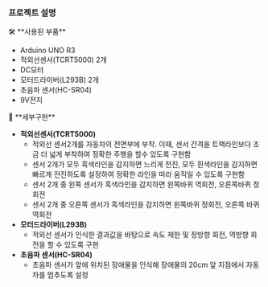 ### 프로젝트 설명

<aside>
🛠 **사용된 부품**

- Arduino UNO R3
- 적외선센서(TCRT5000) 2개
- DC모터
- 모터드라이버(L293B) 2개
- 초음파 센서(HC-SR04)
- 9V전지
</aside>

<aside>
🚧 **세부구현**

- **적외선센서(TCRT5000)**
    - 적외선 센서2개를 자동차의 전면부에 부착. 이때, 센서 간격을 트랙라인보다 조금 더 넓게 부착하여 정확한 주행을 할수 있도록 구현함
    - 센서 2개가 모두 흑색라인을 감지하면 느리게 전진, 모두 흰색라인을 감지하면 빠르게 전진하도록 설정하여 정확한 라인을 따라 움직일 수 있도록 구현함
    - 센서 2개 중 왼쪽 센서가 흑색라인을 감지하면 왼쪽바퀴 역회전, 오른쪽바퀴 정회전
    - 센서 2개 중 오른쪽 센서가 흑색라인을 감지하면 왼쪽바퀴 정회전, 오른쪽 바퀴 역회전
- **모터드라이버(L293B)**
    - 적외선 센서가 인식한 결과값을 바탕으로 속도 제한 및 정방향 회전, 역방향 회전을 할 수 있도록 구현
- **초음파 센서(HC-SR04)**
    - 초음파 센서가 앞에 위치된 장애물을 인식해 장애물의 20cm 앞 지점에서 자동차를 멈추도록 설정
</aside>
